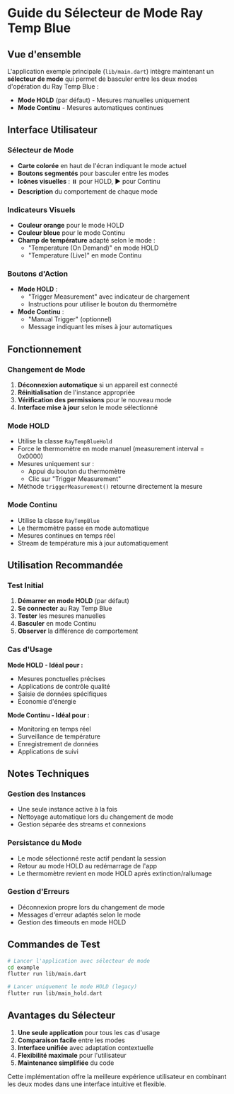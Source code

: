 # Guide du Sélecteur de Mode Ray Temp Blue

## Vue d'ensemble

L'application exemple principale (`lib/main.dart`) intègre maintenant un **sélecteur de mode** qui permet de basculer entre les deux modes d'opération du Ray Temp Blue :

- **Mode HOLD** (par défaut) - Mesures manuelles uniquement
- **Mode Continu** - Mesures automatiques continues

## Interface Utilisateur

### Sélecteur de Mode
- **Carte colorée** en haut de l'écran indiquant le mode actuel
- **Boutons segmentés** pour basculer entre les modes
- **Icônes visuelles** : ⏸️ pour HOLD, ▶️ pour Continu
- **Description** du comportement de chaque mode

### Indicateurs Visuels
- **Couleur orange** pour le mode HOLD
- **Couleur bleue** pour le mode Continu
- **Champ de température** adapté selon le mode :
  - "Temperature (On Demand)" en mode HOLD
  - "Temperature (Live)" en mode Continu

### Boutons d'Action
- **Mode HOLD** :
  - "Trigger Measurement" avec indicateur de chargement
  - Instructions pour utiliser le bouton du thermomètre
- **Mode Continu** :
  - "Manual Trigger" (optionnel)
  - Message indiquant les mises à jour automatiques

## Fonctionnement

### Changement de Mode
1. **Déconnexion automatique** si un appareil est connecté
2. **Réinitialisation** de l'instance appropriée
3. **Vérification des permissions** pour le nouveau mode
4. **Interface mise à jour** selon le mode sélectionné

### Mode HOLD
- Utilise la classe `RayTempBlueHold`
- Force le thermomètre en mode manuel (measurement interval = 0x0000)
- Mesures uniquement sur :
  - Appui du bouton du thermomètre
  - Clic sur "Trigger Measurement"
- Méthode `triggerMeasurement()` retourne directement la mesure

### Mode Continu
- Utilise la classe `RayTempBlue`
- Le thermomètre passe en mode automatique
- Mesures continues en temps réel
- Stream de température mis à jour automatiquement

## Utilisation Recommandée

### Test Initial
1. **Démarrer en mode HOLD** (par défaut)
2. **Se connecter** au Ray Temp Blue
3. **Tester** les mesures manuelles
4. **Basculer** en mode Continu
5. **Observer** la différence de comportement

### Cas d'Usage

**Mode HOLD - Idéal pour :**
- Mesures ponctuelles précises
- Applications de contrôle qualité
- Saisie de données spécifiques
- Économie d'énergie

**Mode Continu - Idéal pour :**
- Monitoring en temps réel
- Surveillance de température
- Enregistrement de données
- Applications de suivi

## Notes Techniques

### Gestion des Instances
- Une seule instance active à la fois
- Nettoyage automatique lors du changement de mode
- Gestion séparée des streams et connexions

### Persistance du Mode
- Le mode sélectionné reste actif pendant la session
- Retour au mode HOLD au redémarrage de l'app
- Le thermomètre revient en mode HOLD après extinction/rallumage

### Gestion d'Erreurs
- Déconnexion propre lors du changement de mode
- Messages d'erreur adaptés selon le mode
- Gestion des timeouts en mode HOLD

## Commandes de Test

```bash
# Lancer l'application avec sélecteur de mode
cd example
flutter run lib/main.dart

# Lancer uniquement le mode HOLD (legacy)
flutter run lib/main_hold.dart
```

## Avantages du Sélecteur

1. **Une seule application** pour tous les cas d'usage
2. **Comparaison facile** entre les modes
3. **Interface unifiée** avec adaptation contextuelle
4. **Flexibilité maximale** pour l'utilisateur
5. **Maintenance simplifiée** du code

Cette implémentation offre la meilleure expérience utilisateur en combinant les deux modes dans une interface intuitive et flexible.
